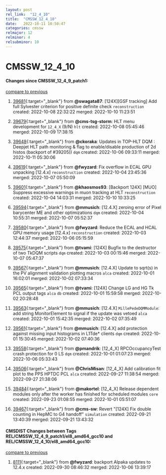 ```yaml
---
layout: post
rel_link:  "12_4_10"
title:  "CMSSW_12_4_10"
date:   2022-10-11 10:50:47
categories: cmssw
relmajor: 12
relminor: 4
relsubminor: 10
---
```


# CMSSW_12_4_10
#### Changes since CMSSW_12_4_9_patch1:
[compare to previous](https://github.com/cms-sw/cmssw/compare/CMSSW_12_4_9_patch1...CMSSW_12_4_10)



1. [39681](http://github.com/cms-sw/cmssw/pull/39681){:target="_blank"}  from **@swagata87**: [124X][GSF tracking] Add full Sylvester criterion for positive definite check `reconstruction` created: 2022-10-08 22:32:22 merged: 2022-10-10 11:23:51

2. [39679](http://github.com/cms-sw/cmssw/pull/39679){:target="_blank"}  from **@cms-tsg-storm**: HLT menu development for `12_4_X` (9/N) `hlt` created: 2022-10-08 05:45:46 merged: 2022-10-09 17:38:15

3. [39648](http://github.com/cms-sw/cmssw/pull/39648){:target="_blank"}  from **@ckoraka**: Updates in TOP-HLT DQM : Deepjet HLT path monitoring & flag to enable/disable production of 2d histos (backport of #39205)) `dqm` created: 2022-10-06 09:33:11 merged: 2022-10-11 05:30:06

4. [39619](http://github.com/cms-sw/cmssw/pull/39619){:target="_blank"}  from **@fwyzard**: Fix overflow in ECAL GPU unpacking [12.4.x] `reconstruction` created: 2022-10-04 23:45:36 merged: 2022-10-07 05:50:09

5. [39601](http://github.com/cms-sw/cmssw/pull/39601){:target="_blank"}  from **@khaosmos93**: [Backport 124X] [MUO] Suppress excessive warnings in muon tracking at HLT `reconstruction` created: 2022-10-04 14:03:31 merged: 2022-10-10 10:33:25

6. [39594](http://github.com/cms-sw/cmssw/pull/39594){:target="_blank"}  from **@mmusich**: [12.4.X] zeroing error of Pixel barycenter ME and other optimizations  `dqm` created: 2022-10-04 10:55:31 merged: 2022-10-07 05:52:37

7. [39580](http://github.com/cms-sw/cmssw/pull/39580){:target="_blank"}  from **@fwyzard**: Reduce the ECAL and HCAL GPU memory usage [12.4.x] `reconstruction` created: 2022-10-03 12:44:37 merged: 2022-10-06 05:15:59

8. [39575](http://github.com/cms-sw/cmssw/pull/39575){:target="_blank"}  from **@tvami**: [124X] Bugfix to the destructor of two TkDQM scripts `dqm` created: 2022-10-03 00:15:46 merged: 2022-10-07 05:47:37

9. [39567](http://github.com/cms-sw/cmssw/pull/39567){:target="_blank"}  from **@mmusich**: [12.4.X] Update to sqrt(s) in the PV alignment validation plotting macros  `alca` created: 2022-10-01 16:02:01 merged: 2022-10-02 07:33:34

10. [39565](http://github.com/cms-sw/cmssw/pull/39565){:target="_blank"}  from **@tvami**: [124X] Change LG and HG Tk PCL output tags `alca` `db` created: 2022-10-01 15:59:58 merged: 2022-10-02 20:28:48

11. [39563](http://github.com/cms-sw/cmssw/pull/39563){:target="_blank"}  from **@mmusich**: [12.4.X] `MillePedeDQMModule`: add string MonitorElement to signal if the update was vetoed `alca` created: 2022-10-01 15:42:35 merged: 2022-10-02 07:35:49

12. [39561](http://github.com/cms-sw/cmssw/pull/39561){:target="_blank"}  from **@mmusich**: [12.4.X] add protection against missing input histograms in L1Tde* clients `dqm` created: 2022-10-01 15:30:45 merged: 2022-10-02 07:40:36

13. [39558](http://github.com/cms-sw/cmssw/pull/39558){:target="_blank"}  from **@pmandrik**: [12_4_X] RPCOccupancyTest crash protection for 0 LS `dqm` created: 2022-10-01 01:07:23 merged: 2022-10-06 05:33:43

14. [39506](http://github.com/cms-sw/cmssw/pull/39506){:target="_blank"}  from **@ChrisMisan**: [12_4_X] Add calibration fit plot to the PPS HPTDC PCL `alca` created: 2022-09-27 11:38:54 merged: 2022-09-27 21:38:06

15. [39484](http://github.com/cms-sw/cmssw/pull/39484){:target="_blank"}  from **@makortel**: [12_4_X] Release dependent modules only after the worker has finished for scheduled modules `core` created: 2022-09-23 01:08:55 merged: 2022-10-01 05:51:07

16. [39467](http://github.com/cms-sw/cmssw/pull/39467){:target="_blank"}  from **@cms-sw**: Revert "[124X] Fix double counting in HepMC to G4 handoff" `simulation` created: 2022-09-21 13:40:39 merged: 2022-09-21 13:43:32

#### CMSDIST Changes between Tags REL/CMSSW_12_4_9_patch1/el8_amd64_gcc10 and REL/CMSSW_12_4_10/el8_amd64_gcc10:
[compare to previous](https://github.com/cms-sw/cmsdist/compare/REL/CMSSW_12_4_9_patch1/el8_amd64_gcc10...REL/CMSSW_12_4_10/el8_amd64_gcc10)



1. [8111](http://github.com/cms-sw/cmsdist/pull/8111){:target="_blank"}  from **@fwyzard**: backport Alpaka updates to 12.4.x created: 2022-09-30 08:46:32 merged: 2022-10-06 13:39:17
